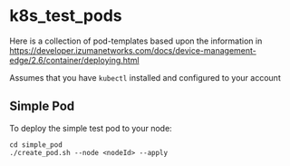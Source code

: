 # k8s_test_pods

Here is a collection of pod-templates based upon the information in https://developer.izumanetworks.com/docs/device-management-edge/2.6/container/deploying.html   

Assumes that you have ```kubectl``` installed and configured to your account   

## Simple Pod

To deploy the simple test pod to your node:

```
cd simple_pod
./create_pod.sh --node <nodeId> --apply
```
